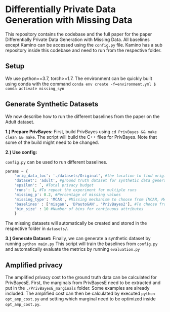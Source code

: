 # Differentially Private Data Generation with Missing Data

This repository contains the codebase and the full paper for the paper Differentially Private Data Generation with Missing Data.
All baselines except Kamino can be accessed using the ```config.py``` file. Kamino has a sub repository inside this codebase and need to run from the respective folder.

## Setup
We use python==3.7, torch>=1.7. The environment can be quickly built using conda with the command
```conda env create -f=environment.yml $ conda activate missing_syn```

## Generate Synthetic Datasets
We now describe how to run the different baselines from the paper on the Adult dataset.

**1.) Prepare PrivBayes:** 
First, build PrivBayes using ```cd PrivBayes && make clean && make```.
The script will build the C++ files for PrivBayes. Note that some of the build might need to be changed. 

**2.) Use config:** 

```config.py``` can be used to run different baselines. 

```python
params = {
    'orig_data_loc': './datasets/Original', #the location to find original datasets
    'dataset': 'adult', #ground truth dataset for synthetic data generation
    'epsilon': `, #Total privacy budget
    'runs': 1, #To repeat the experiment for multiple runs
    'missing_p': 0.2, #Percentage of missing values
    'missing_type': 'MCAR', #Missing mechanism to choose from [MCAR, MAR, MNAR]
    'baselines' : ['misgan', 'DPautoGAN', 'PrivBayes2'], #To choose from ['misgan', 'DPautoGAN', 'DPCTGAN', 'PrivBayes', 'PrivBayes2'] PrivBayesE is called PrivBayes2,
    'bin_size' : 10 #Number of bins for continuous attributes
    }
```

The missing datasets will automatically be created and stored in the respective folder in ```datasets/```. 

**3.) Generate Dataset:** 
Finally, we can generate a synthetic dataset by running ```python main.py```
This script will train the baselines from ```config.py``` and automatically evaluate the metrics by running ```evaluation.py```

## Amplified privacy

The amplified privacy cost to the ground truth data can be calculated for PrivBayesE. 
First, the marginals from PrivBayesE need to be extracted and put in the ```./PrivBayesE_marginals``` folder. Some examples are already included. 
The amplified cost can then be calculated by executed ```python opt_amp_cost.py``` and setting which marginal need to be optimized inside ```opt_amp_cost.py```.
